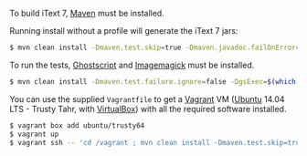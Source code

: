 To build iText 7, [Maven][1] must be installed.

Running install without a profile will generate the iText 7 jars:
```bash
$ mvn clean install -Dmaven.test.skip=true -Dmaven.javadoc.failOnError=false | tee mvn.log
```

To run the tests, [Ghostscript][2] and [Imagemagick][3] must be installed.
```bash
$ mvn clean install -Dmaven.test.failure.ignore=false -DgsExec=$(which gs) -DcompareExec=$(which compare) -Dmaven.javadoc.failOnError=false | tee mvn.log
```

You can use the supplied `Vagrantfile` to get a [Vagrant][4] VM ([Ubuntu][5] 14.04 LTS - Trusty Tahr, with [VirtualBox][6]) with all the required software installed.
```bash
$ vagrant box add ubuntu/trusty64
$ vagrant up
$ vagrant ssh -- 'cd /vagrant ; mvn clean install -Dmaven.test.skip=true -Dmaven.javadoc.failOnError=false' | tee mvn.log
```

[1]: http://maven.apache.org/
[2]: http://www.ghostscript.com/
[3]: http://www.imagemagick.org/
[4]: https://www.vagrantup.com/
[5]: http://www.ubuntu.com/
[6]: https://www.virtualbox.org/